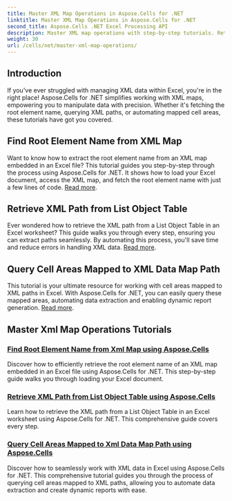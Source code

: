 ```yaml
---
title: Master XML Map Operations in Aspose.Cells for .NET
linktitle: Master XML Map Operations in Aspose.Cells for .NET
second_title: Aspose.Cells .NET Excel Processing API
description: Master XML map operations with step-by-step tutorials. Retrieve root elements, query XML paths, and map cell areas in Excel files with ease.
weight: 30
url: /cells/net/master-xml-map-operations/
---
```

## Introduction

If you've ever struggled with managing XML data within Excel, you're in the right place! Aspose.Cells for .NET simplifies working with XML maps, empowering you to manipulate data with precision. Whether it's fetching the root element name, querying XML paths, or automating mapped cell areas, these tutorials have got you covered.

## Find Root Element Name from XML Map  
Want to know how to extract the root element name from an XML map embedded in an Excel file? This tutorial guides you step-by-step through the process using Aspose.Cells for .NET. It shows how to load your Excel document, access the XML map, and fetch the root element name with just a few lines of code. [Read more](./find-root-element-name-from-xml-map/).

## Retrieve XML Path from List Object Table  
Ever wondered how to retrieve the XML path from a List Object Table in an Excel worksheet? This guide walks you through every step, ensuring you can extract paths seamlessly. By automating this process, you'll save time and reduce errors in handling XML data. [Read more](./retrieve-xml-path-from-list-object-table/).

## Query Cell Areas Mapped to XML Data Map Path  
This tutorial is your ultimate resource for working with cell areas mapped to XML paths in Excel. With Aspose.Cells for .NET, you can easily query these mapped areas, automating data extraction and enabling dynamic report generation. [Read more](./query-cell-areas-mapped-to-xml-data-map-path/).

## Master Xml Map Operations Tutorials
### [Find Root Element Name from Xml Map using Aspose.Cells](./find-root-element-name-from-xml-map/)
Discover how to efficiently retrieve the root element name of an XML map embedded in an Excel file using Aspose.Cells for .NET. This step-by-step guide walks you through loading your Excel document.
### [Retrieve XML Path from List Object Table using Aspose.Cells](./retrieve-xml-path-from-list-object-table/)
Learn how to retrieve the XML path from a List Object Table in an Excel worksheet using Aspose.Cells for .NET. This comprehensive guide covers every step.
### [Query Cell Areas Mapped to Xml Data Map Path using Aspose.Cells](./query-cell-areas-mapped-to-xml-data-map-path/)
Discover how to seamlessly work with XML data in Excel using Aspose.Cells for .NET. This comprehensive tutorial guides you through the process of querying cell areas mapped to XML paths, allowing you to automate data extraction and create dynamic reports with ease.